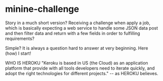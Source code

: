 minine-challenge
================

Story in a much short version?
Receiving a challenge when apply a job, which is basically expecting a web service to handle some JSON data post and then filter data and return with a few fields in order to fulfilling requirements?

Simple? It is always a question hard to answer at very beginning. Here (how) I start!


WHO IS HEROKU
"Keroku is based in US (the Cloud) as an application platform that provide with all tools developers need to iterate quickly, and adopt the right technologies for different projects." -- as HEROKU believes.



